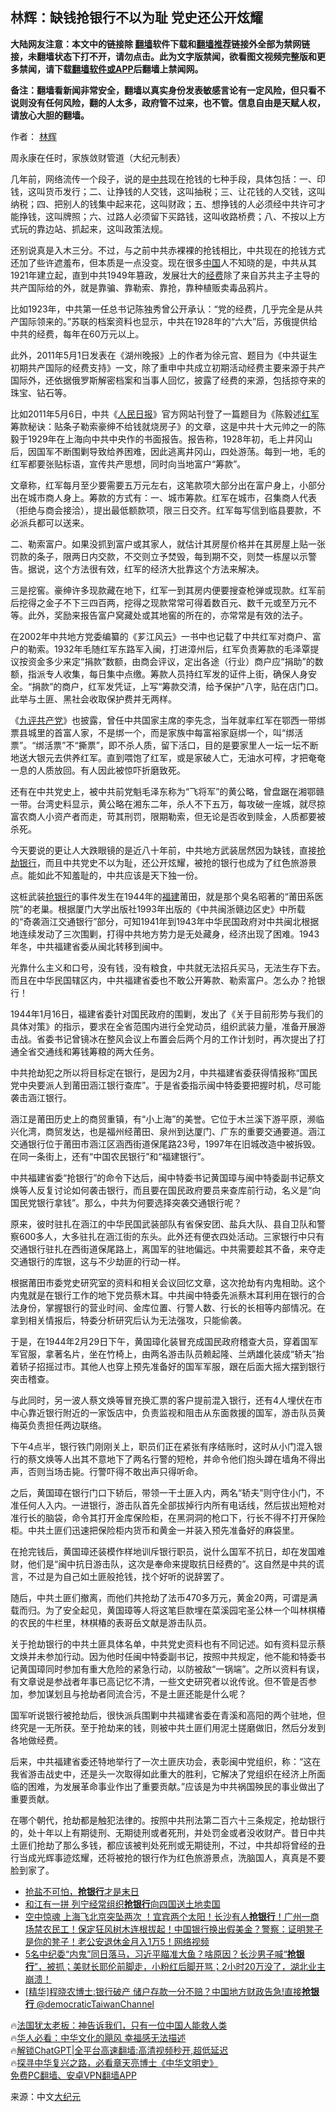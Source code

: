  <!-- 面包屑导航 --> <h2>林辉：缺钱抢银行不以为耻 党史还公开炫耀</h2> <p class="notice"><b>大陆网友注意：本文中的链接除 <a href="https://github.com/bannedbook/fanqiang" >翻墙</a>软件下载和<a href="https://github.com/killgcd/justmysocks/blob/master/README.md">翻墙推荐</a>链接外全部为禁网链接，未翻墙状态下打不开，请勿点击。此为文字版禁闻，欲看图文视频完整版和更多禁闻，请下载<a href="https://github.com/bannedbook/fanqiang">翻墙软件或APP</a>后翻墙上禁闻网。</p><p>备注：翻墙看新闻非常安全，翻墙以真实身份发表敏感言论有一定风险，但只看不说则没有任何风险，翻的人太多，政府管不过来，也不管。信息自由是天赋人权，请放心大胆的翻墙。</b></p>  <div class="entry"> <p>作者： <a href="https://www.bannedbook.org/bnews/tag/%e6%9e%97%e8%be%89/" class="st_tag internal_tag" rel="tag" title="标签 林辉 下的日志">林辉</a></p> <p id="conimg">周永康在任时，家族敛财管道（大纪元制表）</p> <p>几年前，网络流传一个段子，说的是<a href="https://www.bannedbook.org/bnews/tag/%e4%b8%ad%e5%85%b1/" class="st_tag internal_tag" rel="tag" title="标签 中共 下的日志">中共</a>现在抢钱的七种手段，具体包括：一、印钱，这叫货币发行；二、让挣钱的人交钱，这叫抽税；三、让花钱的人交钱，这叫纳税；四、把别人的钱集中起来花，这叫财政；五、想挣钱的人必须经中共许可才能挣钱，这叫牌照；六、过路人必须留下买路钱，这叫收路桥费；八、不按以上方式玩的靠边站、抓起来，这叫政策法规。</p> <p>还别说真是入木三分。不过，与之前中共赤裸裸的抢钱相比，中共现在的抢钱方式还加了些许遮羞布，但本质是一点没变。现在很多<span class='wp_keywordlink_affiliate'><a href="https://www.bannedbook.org/" title="中国" target="_blank">中国</a></span>人不知晓的是，中共从其1921年建立起，直到中共1949年篡政，发展壮大的<a href="https://www.bannedbook.org/bnews/tag/%E7%BB%8F%E8%B4%B9/" class="st_tag internal_tag" rel="tag" title="标签 经费 下的日志">经费</a>除了来自苏共主子主导的共产国际给的外，就是靠骗、靠勒索、靠抢，靠种植贩卖毒品鸦片。</p> <p>比如1923年，中共第一任总书记陈独秀曾公开承认：“党的经费，几乎完全是从共产国际领来的。”苏联的档案资料也显示，中共在1928年的“六大”后，苏俄提供给中共的经费，每年在60万元以上。</p> <p>此外，2011年5月1日发表在《湖州晚报》上的作者为徐元宫、题目为《中共诞生初期共产国际的经费支持》一文，除了重申中共成立初期活动经费主要来源于共产国际外，还依据俄罗斯解密档案和当事人回忆，披露了经费的来源，包括掠夺来的珠宝、钻石等。</p> <p>比如2011年5月6日，中共《<span class='wp_keywordlink'><a href="https://www.bannedbook.org/forum2/topic109.html" title="透视人民日报" target="_blank">人民日报</a></span>》官方网站刊登了一篇题目为《陈毅述<a href="https://www.bannedbook.org/bnews/tag/%e7%ba%a2%e5%86%9b/" class="st_tag internal_tag" rel="tag" title="标签 红军 下的日志">红军</a>筹款秘诀：贴条子勒索豪绅不给钱就烧房子》的文章，这是中共十大元帅之一的陈毅于1929年在上海向中共中央作的书面报告。报告称，1928年初，毛上井冈山后，因国军不断围剿导致给养困难，因此逃离井冈山，四处游荡。每到一地，毛的红军都要张贴标语，宣传共产思想，同时向当地富户“筹款”。</p> <p>文章称，红军每月至少要需要五万元左右，这笔款项大部分出在富户身上，小部分出在城市商人身上。筹款的方式有：一、城市筹款。红军在城市，召集商人代表（拒绝与商会接洽），提出最低额款项，限三日交齐。红军每写信到临县要款，不必派兵都可以送来。</p> <p>二、勒索富户。如果没抓到富户或其家人，就估计其房屋价格并在其房屋上贴一张罚款的条子，限两日内交款，不交则立予焚毁，每到期不交，则焚一栋屋以示警告。据说，这个方法很有效，红军的经济大批靠这个方法来解决。</p> <p>三是挖窖。豪绅许多现款藏在地下，红军一到其房内便要搜查枪弹或现款。红军前后挖得之金子不下三四百两，挖得之现款常常可得着数百元、数千元或至万元不等。此外，奖励来报告富户窝藏处或其地窖的所在的，亦常常是有效的法子。</p> <p>在2002年中共地方党委编纂的《芗江风云》一书中也记载了中共红军对商户、富户的勒索。1932年毛随红军东路军入闽，打进漳州后，红军负责筹款的毛泽覃提议按资金多少来定“捐款”数额，由商会评议，定出各途（行业）商户应“捐助”的数额，指派专人收集，每日集中点缴。筹款人员持红军发的证件上街，确保人身安全。“捐款”的商户，红军发凭证，上写“筹款交清，给予保护”八字，贴在店门口。此举与土匪、黑社会收取保护费并无两样。</p> <p>《<span class='wp_keywordlink'><a href="https://www.bannedbook.org/forum2/topic2.html" title="《九评共产党》" target="_blank">九评</a></span><a href="https://www.bannedbook.org/bnews/tag/%e5%85%b1%e4%ba%a7%e5%85%9a/" class="st_tag internal_tag" rel="tag" title="标签 共产党 下的日志">共产党</a>》也披露，曾任中共国家主席的李先念，当年就率红军在鄂西一带绑票县城里的首富人家，不是绑一个，而是家族中每富裕家庭绑一个，叫“绑活票”。“绑活票”不“撕票”，即不杀人质，留下活口，目的是要家里人一坛一坛不断地送大银元去供养红军。直到喂饱了红军，或是家破人亡，无油水可榨，才把奄奄一息的人质放回。有人因此被惊吓折磨致死。</p> <p>还有在中共党史上，被中共前党魁毛泽东称为“飞将军”的黄公略，曾盘踞在湘鄂赣一带。台湾史料显示，黄公略在湘东二年，杀人不下五万，每攻破一座城，就尽掠富农商人小资产者而走，苛其刑罚，限期勒索，但无论是否收到赎金，人质都要被杀死。</p> <p>今天要说的更让人大跌眼镜的是近八十年前，中共地方武装居然因为缺钱，直接<a href="https://www.bannedbook.org/bnews/tag/%e6%8a%a2%e5%8a%ab/" class="st_tag internal_tag" rel="tag" title="标签 抢劫 下的日志">抢劫</a><a href="https://www.bannedbook.org/bnews/tag/%e9%93%b6%e8%a1%8c/" class="st_tag internal_tag" rel="tag" title="标签 银行 下的日志">银行</a>，而且中共党史不以为耻，还公开炫耀，被抢的银行也成为了红色旅游景点。能如此不知羞耻的，中共应该是天下独一份。</p> <p>这桩武装<a href="https://www.bannedbook.org/bnews/tag/%E6%8A%A2%E9%93%B6%E8%A1%8C/" class="st_tag internal_tag" rel="tag" title="标签 抢银行 下的日志">抢银行</a>的事件发生在1944年的<a href="https://www.bannedbook.org/bnews/tag/%e7%a6%8f%e5%bb%ba/" class="st_tag internal_tag" rel="tag" title="标签 福建 下的日志">福建</a>莆田，就是那个臭名昭著的“莆田系医院”的老巢。根据厦门大学出版社1993年出版的《中共闽浙赣边区史》中所载的“奇袭涵江交通银行”部分，可知1941年到1943年中华民国政府对中共闽北根据地连续发动了三次围剿，打得中共地方势力是无处藏身，经济出现了困难。1943年冬，中共福建省委从闽北转移到闽中。</p> <p>光靠什么主义和口号，没有钱，没有粮食，中共就无法招兵买马，无法生存下去。而且在中华民国辖区内，中共福建省委也不敢公开筹款、勒索富户。怎么办？抢银行！</p>  <p>1944年1月16日，福建省委针对国民政府的围剿，发出了《关于目前形势与我们的具体对策》的指示，要求在全省范围内进行全党动员，组织武装力量，准备开展游击战。省委书记曾镜冰在整风会议上布置会后两个月的工作计划时，再次提出了打通全省交通线和筹钱筹粮的两大任务。</p> <p>中共抢劫犯之所以将目标定在银行，是因为2月，中共福建省委获得情报称“国民党中央要派人到莆田涵江银行查库”。于是省委指示闽中特委要把握时机，尽可能袭击涵江银行。</p> <p>涵江是莆田历史上的商贸重镇，有“小上海”的美誉。它位于木兰溪下游平原，濒临兴化湾，商贸发达，也是福州经莆田、泉州到达厦门、广东的重要交通要道。涵江交通银行位于莆田市涵江区涵西街道保尾路23号，1997年在旧城改造中被拆毁。在同一条街上，还有“中国农民银行”和“福建银行”。</p> <p>中共福建省委“抢银行”的命令下达后，闽中特委书记黄国璋与闽中特委副书记蔡文焕等人反复讨论如何袭击银行，而且要在国民政府要员来查库前行动，名义是“向国民党银行拿钱”。那么，中共为何要选择突袭交通银行呢？</p> <p>原来，彼时驻扎在涵江的中华民国武装部队有省保安团、盐兵大队、县自卫队和警察600多人，大多驻扎在涵江街的东头。此外还有便衣四处活动。三家银行中只有交通银行驻扎在西街道保尾路上，离国军的驻地偏远。中共需要趁其不备，来夺走交通银行的库银，这与不少劫匪的行动一样。</p> <p>根据莆田市委党史研究室的资料和相关会议回忆文章，这次抢劫有内鬼相助。这个内鬼就是在银行工作的地下党员蔡木耳。中共闽中特委先派蔡木耳利用在银行的合法身份，掌握银行的营业时间、金库位置、行警人数、行长的长相等内部情况。在拿到相关情报后，特委分析研究后认为无法强攻，只能偷袭。</p> <p>于是，在1944年2月29日下午，黄国璋化装冒充成国民政府稽查大员，穿着国军军官服，拿著名片，坐在竹椅上，由两名游击队员赖起隆、兰炳雄化装成“轿夫”抬着轿子招摇过市。其他人也穿上预先准备好的国军军服，跟在后面大摇大摆到银行突击稽查。</p> <p>与此同时，另一波人蔡文焕等冒充换汇票的客户提前混入银行，还有4人埋伏在市中心靠近银行附近的一家饭店中，负责监视和阻击从东面救援的国军，游击队员黄梅英负责担任两边联络。</p>  <p>下午4点半，银行铁门刚刚关上，职员们正在紧张有序结账时，这时从小门混入银行的蔡文焕等人出其不意地下了两名行警的短枪，并命令他们抱头蹲在墙角不得出声，否则当场击毙。行警吓得不敢出声只得听命。</p> <p>之后，黄国璋在银行门口下轿后，带领一干土匪入内，两名“轿夫”则守住小门，不准任何人入内。一进银行，游击队首先全部拔掉行内所有电话线，然后拔出短枪对准行长的脑袋，命令其打开金库保险柜，在黑洞洞的枪口下，行长不得不打开保险柜。中共土匪们迅速把保险柜内货币和黄金一并装入预先准备好的麻袋里。</p> <p>在抢完钱后，黄国璋还装模作样地训斥银行职员，说什么国军不抗日，却在发国难财，他们是“闽中抗日游击队，这次是奉命来提取抗日经费的”。这自然是中共的谎言，不过是为自己如土匪般抢钱，找个好听的说辞罢了。</p> <p>随后，中共土匪们撤离，而他们共抢劫了法币470多万元，黄金20两，可谓是满载而归。为了安全起见，黄国璋等人将这笔巨款埋在菜溪园宅圣公林一个叫林棋椿的农民的牛栏里，林棋椿的表哥岳文献是游击队员。</p> <p>关于抢劫银行的中共土匪具体名单，中共党史资料也有不同记述。如有资料显示蔡文焕并未参加行动。因为他时任闽中特委副书记，按照中共规定，他不能和特委书记黄国璋同时参加有重大危险的紧急行动，以防被敌“一锅端”。之所以资料有误，有文章说是参战者年事已高记忆不清，一些文史研究者以讹传讹。但不管是否参加，参加谋划且与抢劫者同流合污，不是土匪还能是什么呢？</p> <p>国军听说银行被抢劫后，很快派兵围剿中共福建省委在青溪和高阳的两个驻地，但终究是一无所获。至于抢劫来的钱，则被中共土匪们用泥土搓磨做旧，然后分发到各地做经费。</p> <p>后来，中共福建省委还特地举行了一次土匪庆功会，表彰闽中党组织，称：“这在我省游击战史中，还是头一次取得如此重大的胜利，它解决了党组织在经济上所面临的困难，为发展革命事业作出了重要贡献。”应该是为中共祸国殃民的事业做出了重要贡献。</p> <p>在哪个朝代，抢劫都是触犯法律的。按照中共刑法第二百六十三条规定，抢劫银行的，处十年以上有期徒刑、无期徒刑或者死刑，并处罚金或者没收财产。昔日中共土匪们抢劫了那么多钱，都应该被判处死刑或无期徒刑，不过，中共却将曾经的丑行当成光辉事迹炫耀，还将被抢的银行作为红色旅游景点，洗脑国人，真真是不要脸到家了。</p>  <!--<div id="taboola-mid-1"></div>--><ul class='op-related-articles' title='相关阅读'> <li><a href='https://www.bannedbook.org/bnews/comments/20230901/1927939.html' target='_blank'>抢盐不可怕，<b>抢银行</b>才是末日</a></li> <li><a href='https://www.bannedbook.org/bnews/lifebaike/20230816/1920690.html' target='_blank'>和江有一拼 列宁经常组织<b>抢银行</b>向四国送土地卖国</a></li> <li><a href='https://www.bannedbook.org/bnews/bannedvideo/20230712/1907007.html' target='_blank'>空中惊魂 上海飞北京突坠两次 ！宜宾两个太阳！长沙有人<b>抢银行</b>！广州一商场禁农民工！保定狂风树木连根拔起！中国银行换出假美金？警察：证明凳子是你的凳子！老公安退休金月入1万5！网络视频</a></li> <li><a href='https://www.bannedbook.org/bnews/sohnews/20230712/1906896.html' target='_blank'>5名中纪委“内鬼”同日落马，习近平瞄准大鱼？啥原因？长沙男子喊“<b>抢银行</b>”，被抓；美财长耶伦前脚走，小粉红后脚开骂；2小时20万没了，湖北业主崩溃！</a></li> <li><a href='https://www.bannedbook.org/bnews/sohnews/20230710/1906205.html' target='_blank'>[精华]程晓农博士:银行破产 储户存款一分不赔？中国地方财政告急!直接<b>抢银行</b> @democraticTaiwanChannel</a></li> </ul> <p class="texttj"> 🔥<a href="https://www.bannedbook.org/bnews/ssgc/20230219/1850782.html" target="_blank">法国犹太老板：神告诉我们，只有一位中国人能救人类</a><br/> 🔥<a href="https://www.bannedbook.org/bnews/comments/20220220/1694796.html" target="_blank">华人必看：中华文化的飓风 幸福感无法描述</a><br/> 🔥<a href="https://github.com/bannedbook/fanqiang/wiki/V2ray%E6%9C%BA%E5%9C%BA" target="_blank">解锁ChatGPT|全平台高速翻墙:高清视频秒开,超低延迟</a><br/> 🔥<a href="https://www.bannedbook.org/bnews/comments/20220808/1768773.html" target="_blank">探寻中华复兴之路，必看章天亮博士《中华文明史》</a><br/> <a href="https://github.com/bannedbook/fanqiang/wiki/%E7%A6%81%E9%97%BB%E7%BD%91%E5%AE%89%E5%8D%93%E7%BF%BB%E5%A2%99%E6%96%B0%E9%97%BBAPP" target="_blank">免费PC翻墙、安卓VPN翻墙APP</a><br/> </p><p class="src-info">来源：中文<span class='wp_keywordlink_affiliate'><a href="http://www.epochtimes.com/" title="大纪元" target="_blank">大纪元</a></span> </p><a name='sharetosocial'></a> <div style="margin-bottom:5px;padding-bottom:5px;clear:both"> <div id="archive-pix-1" class="banner-ads"> <!-- AuctionX Display platform tag START --> <div id="27602x728x90x621x_ADSLOT1" clicktrack="%%CLICK_URL_ESC%%"></div>  <!-- AuctionX Display platform tag END --> </div> <div id="archive-pix-2" class="banner-ads"> <!-- AuctionX Display platform tag START --> <div id="27556x300x250x621x_ADSLOT1" clicktrack="%%CLICK_URL_ESC%%" style="margin:0 auto;text-align:center"></div>  <!-- AuctionX Display platform tag END --> </div> </div>  <div id="archive-pix-1" class="banner-ads"> <!-- AuctionX Display platform tag START --> <div id="27603x728x90x621x_ADSLOT1" clicktrack="%%CLICK_URL_ESC%%"></div>  <!-- AuctionX Display platform tag END --> </div> </div><!--END ENTRY--> 